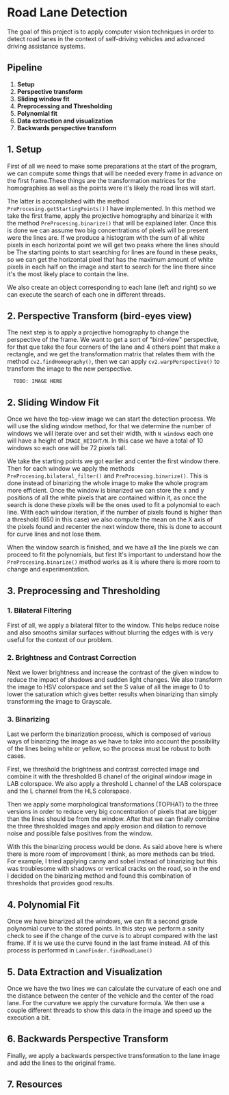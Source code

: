 # Road Lane Detection

The goal of this project is to apply computer vision techniques in order to detect road lanes 
in the context of self-driving vehicles and advanced driving assistance systems.

## Pipeline
1. **Setup**
1. **Perspective transform**
2. **Sliding window fit**
3. **Preprocessing and Thresholding**
4. **Polynomial fit**
5. **Data extraction and visualization**
6. **Backwards perspective transform**

## 1. Setup
First of all we need to make some preparations at the start of the program, we can compute some 
things that will be needed every frame in advance on the first frame.These things are the transformation matrices 
for the homographies as well as the points were it's likely the road lines will start. 

The latter is accomplished with the method `PreProcesing.getStartingPoints()` I have implemented. 
In this method we take the first frame, apply the projective homography and binarize it with the method `PreProcesing.binarize()`
that will be explained later. Once this is done we can assume two big concentrations of pixels will be present were the lines are.
If we produce a histogram with the sum of all white pixels in each horizontal point we will get two peaks where the lines should be
The starting points to start searching for lines are found in these peaks, so we can get the horizontal pixel that has the maximum 
amount of white pixels in each half on the image and start to search for the line there since it's the most likely place to contain the line.


We also create an object corresponding to each lane (left and right) so we can execute the search of each one in different threads.

## 2. Perspective Transform (bird-eyes view)
The next step is to apply a projective homography to change the perspective of the frame. 
We want to get a sort of "bird-view" perspective, for that que take the four corners of the lane 
and 4 others point that make a rectangle, and we get the transformation matrix that relates them 
with the method `cv2.findHomography()`, then we can apply `cv2.warpPerspective()` to transform 
the image to the new perspective.

      TODO: IMAGE HERE

## 2. Sliding Window Fit
Once we have the top-view image we can start the detection process. We will use the sliding window method,
for that we determine the number of windows we will iterate over and set their width, with `N windows` each one will 
have a height of `IMAGE_HEIGHT/N`. In this case we have a total of 10 windows so each one will be 72 pixels tall.

We take the starting points we got earlier and center the first window there. Then for each window we apply the methods 
`PreProcesing.bilateral_filter()` and `PreProcesing.binarize()`. This is done instead of binarizing the whole image to make the whole
program more efficient. Once the window is binarized we can store the x and y positions of all the white pixels that are 
contained within it, as once the search is done these pixels will be the ones used to fit a polynomial to each line. With each window iteration, if
the number of pixels found is higher than a threshold (650 in this case) we also compute the mean on the X axis 
of the pixels found and recenter the next window there, this is done to account for curve lines and not lose them.

When the window search is finished, and we have all the line pixels we can proceed to fit the polynomials, but first It's important
to understand how the `PreProcesing.binarize()` method works as it is where there is more room to change and experimentation.

## 3. Preprocessing and Thresholding

### 1. Bilateral Filtering
First of all, we apply a bilateral filter to the window. This helps reduce noise and also smooths similar surfaces without
blurring the edges with is very useful for the context of our problem.

### 2. Brightness and Contrast Correction
Next we lower brightness and increase the contrast of the given window to reduce the impact of shadows and sudden light changes. 
We also transform the image to HSV colorspace and set the S value of all the image to 0 to lower the saturation which gives better results
when binarizing than simply transforming the image to Grayscale.

### 3. Binarizing
Last we perform the binarization process, which is composed of various ways of binarizing the image as we have to take into account 
the possibility of the lines being white or yellow, so the process must be robust to both cases. 

First, we threshold the brightness and contrast
corrected image and combine it with the thresholded B chanel of the original window image in LAB colorspace. We also apply a threshold
L channel of the LAB colorspace and the L channel from the HLS colorspace.

Then we apply some morphological transformations (TOPHAT) to the three versions in order to reduce very big concentration of pixels that are bigger than 
the lines should be from the window. After that we can finally combine the three thresholded images and apply erosion and dilation to remove noise and 
possible false positives from the window.

With this the binarizing process would be done. As said above here is where there is more room of improvement I think, as more methods can be tried. 
For example, I tried applying canny and sobel instead of binarizing but this was troublesome with shadows or vertical cracks on the road, so in the end
I decided on the binarizing method and found this combination of thresholds that provides good results.

## 4. Polynomial Fit
Once we have binarized all the windows, we can fit a second grade polynomial curve to the stored points. In this step we perform a sanity check
to see if the change of the curve is to abrupt compared with the last frame. If it is we use the curve found in the last frame instead. 
All of this process is performed in `LaneFinder.findRoadLane()`

## 5. Data Extraction and Visualization
Once we have the two lines we can calculate the curvature of each one and the distance between the center of the vehicle and the center of the road lane. 
For the curvature we apply the curvature formula. We then use a couple different threads to show this data in the image and speed up the execution a bit. 

## 6. Backwards Perspective Transform
Finally, we apply a backwards perspective transformation to the lane image and add the lines to the original frame.

## 7. Resources
